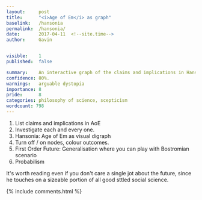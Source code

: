 ```yaml
---
layout:     post
title:      "<i>Age of Em</i> as graph"
baselink:   /hansonia
permalink:  /hansonia/
date:       2017-04-11  <!--site.time-->
author:     Gavin   


visible:    1
published:	false

summary:    An interactive graph of the claims and implications in Hanson's <i>Age of Em</i>, the greatest intro to social science.
confidence: 80%.
warnings:   arguable dystopia
importance: 8
pride:		8
categories: philosophy of science, scepticism
wordcount: 798
---
```






1. List claims and implications in AoE
2. Investigate each and every one.
3. Hansonia: Age of Em as visual digraph
4. Turn off / on nodes, colour outcomes.
5. First Order Future: Generalisation where you can play with Bostromian scenario
6. Probabilism

It's worth reading even if you don't care a single jot about the future, since he touches on a sizeable portion of all good sttled social science.



{%  include comments.html %}